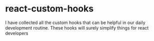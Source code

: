 # react-custom-hooks
I have collected all the custom hooks that can be helpful in our daily development routine. These hooks will surely simplify things for react developers
